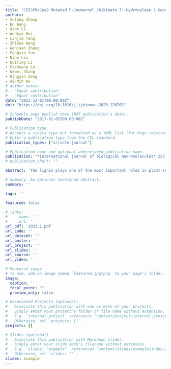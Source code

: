 ```yaml
---
title: "CRISPR/Cas9 Mutated P-Coumaroyl Shikimate 3'-Hydroxylase 3 Gene in Populus Tomentosa Reveals Lignin Functioning on Supporting Tree Upright"
authors:
- Sufang Zhang
- Bo Wang
- Qian Li
- Wenkai Hui
- Linjie Yang
- Zhihua Wang
- Wenjuan Zhang
- Fengxia Yue
- Nian Liu
- Huiling Li
- Fachuang Lu
- Kewei Zhang
- Qingyin Zeng
- Ai-Min Wu
# author_notes:
# - "Equal contribution"
# - "Equal contribution"
date: "2023-12-01T00:00:00Z"
doi: "https://doi.org/10.1016/j.ijbiomac.2023.126762" 

# Schedule page publish date (NOT publication's date).
publishDate: "2017-01-01T00:00:00Z"

# Publication type.
# Accepts a single type but formatted as a YAML list (for Hugo requirements).
# Enter a publication type from the CSL standard.
publication_types: ["article-journal"]

# Publication name and optional abbreviated publication name.
publication: "*International journal of biological macromolecules* 253 (2023)"
# publication_short: ""

abstract: 'The lignin plays one of the most important roles in plant secondary metabolism. However, it is still unclear how lignin can contribute to the impressive height of wood growth. In this study, C3H, a rate-limiting enzyme of the lignin pathway, was used as the target gene. C3H3 was knocked out by CRISPR/Cas9 in Populus tomentosa. Compared with wild-type popular trees, c3h3 mutants exhibited dwarf phenotypes, collapsed xylem vessels, weakened phloem thickening, decreased hydraulic conductivity and photosynthetic efficiency, and reduced auxin content, except for reduced total lignin content and significantly increased H-subunit lignin. In the c3h3 mutant, the flavonoid biosynthesis genes CHS, CHI, F3H, DFR, ANR, and LAR were upregulated, and flavonoid metabolite accumulations were detected, indicating that decreasing the lignin biosynthesis pathway enhanced flavonoid metabolic flux. Furthermore, flavonoid metabolites, such as naringenin and hesperetin, were largely increased, while higher hesperetin content suppressed plant cell division. Thus, studying the c3h3 mutant allows us to deduce that lignin deficiency suppresses tree growth and leads to the dwarf phenotype due to collapsed xylem and thickened phloem, limiting material exchanges and transport.'

# Summary. An optional shortened abstract.
summary: ''

tags: ''

featured: false

# links:
#   - name: ''
#     url: ''
url_pdf: '2023.1.pdf'
url_code: ''
url_dataset: ''
url_poster: ''
url_project: ''
url_slides: ''
url_source: ''
url_video: ''

# Featured image
# To use, add an image named `featured.jpg/png` to your page's folder. 
image:
  caption: ''
  focal_point: ""
  preview_only: false

# Associated Projects (optional).
#   Associate this publication with one or more of your projects.
#   Simply enter your project's folder or file name without extension.
#   E.g. `internal-project` references `content/project/internal-project/index.md`.
#   Otherwise, set `projects: []`.
projects: []

# Slides (optional).
#   Associate this publication with Markdown slides.
#   Simply enter your slide deck's filename without extension.
#   E.g. `slides: "example"` references `content/slides/example/index.md`.
#   Otherwise, set `slides: ""`.
slides: example
---
```



